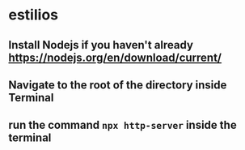 # estilios

## Install Nodejs if you haven't already https://nodejs.org/en/download/current/

## Navigate to the root of the directory inside Terminal

##  run the command ` npx http-server ` inside the terminal

